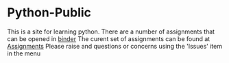 # Python-Public
This is a site for learning python. There are a number of assignments that can be opened in <a href="https://mybinder.org">binder</a>
The curent set of assignments can be found at <a href="https://mybinder.org/v2/gh/curlTree/Python-Public.git/HEAD">Assignments</a>
Please raise and questions or concerns using the 'Issues' item in the menu
